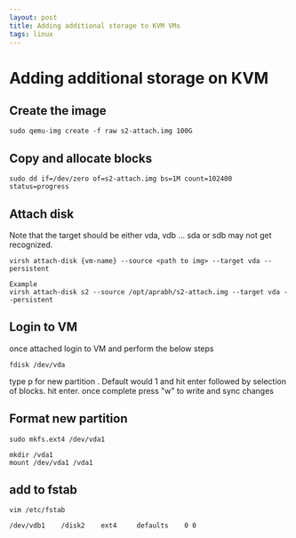 ```yaml
---
layout: post
title: Adding additional storage to KVM VMs 
tags: linux
---
```


# Adding additional storage on KVM

## Create the image 
```
sudo qemu-img create -f raw s2-attach.img 100G
```

## Copy and allocate blocks
```
sudo dd if=/dev/zero of=s2-attach.img bs=1M count=102400 status=progress
```
## Attach disk
Note that the target should be either vda, vdb ... sda or sdb may not get recognized.
```
virsh attach-disk {vm-name} --source <path to img> --target vda --persistent

Example
virsh attach-disk s2 --source /opt/aprabh/s2-attach.img --target vda --persistent
```

## Login to VM
once attached login to VM and perform the below steps

```
fdisk /dev/vda
```
type p for new partition . Default would 1 and hit enter followed by selection of blocks. hit enter. once complete press "w" to write and sync changes

## Format new partition
```
sudo mkfs.ext4 /dev/vda1

mkdir /vda1
mount /dev/vda1 /vda1
```

## add to fstab
```
vim /etc/fstab

/dev/vdb1    /disk2    ext4     defaults    0 0
```

